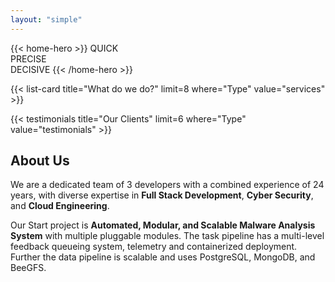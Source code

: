 ```yaml
---
layout: "simple"
---
```


{{< home-hero >}}
QUICK<br/>
PRECISE<br/>
DECISIVE
{{< /home-hero >}}

<!-- Specialty in full-stack development, NLP, open-source language models, DevOps, and security. Committed to delivering excellence that drives your business forward. -->

{{< list-card title="What do we do?" limit=8 where="Type" value="services" >}}

<!-- ## The CodeBallistix Promise

Every line of code we write at CodeBallistix is aimed at pushing the boundaries of what's possible, transforming challenges into opportunities, and turning ideas into reality. Your vision, powered by our technological expertise, is the formula for success. -->

{{< testimonials title="Our Clients" limit=6 where="Type" value="testimonials" >}}

## About Us

We are a dedicated team of 3 developers with a combined experience of 24 years, with diverse expertise in **Full Stack Development**, **Cyber Security**, and **Cloud Engineering**.

Our Start project is **Automated, Modular, and Scalable Malware Analysis System** with multiple pluggable modules. The task pipeline has a multi-level feedback queueing system, telemetry and containerized deployment. Further the data pipeline is scalable and uses PostgreSQL, MongoDB, and BeeGFS.


